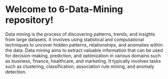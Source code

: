 <h1>Welcome to 6-Data-Mining repository!</h1>


Data mining is the process of discovering patterns, trends, and insights from large datasets. 
It involves using statistical and computational techniques to uncover hidden patterns, relationships, and anomalies within the data. 
Data mining aims to extract valuable information that can be used for decision-making, prediction, and optimization in various domains such as business, finance, healthcare, and marketing. 
It typically involves tasks such as clustering, classification, association rule mining, and anomaly detection.


   
